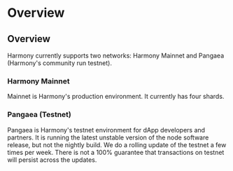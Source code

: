 # Overview

## Overview

Harmony currently supports two networks: Harmony Mainnet and Pangaea \(Harmony's community run testnet\).

### Harmony Mainnet

Mainnet is Harmony's production environment. It currently has four shards. 

### Pangaea \(Testnet\)

Pangaea is Harmony's testnet environment for dApp developers and partners. It is running the latest unstable version of the node software release, but not the nightly build. We do a rolling update of the testnet a few times per week. There is not a 100% guarantee that transactions on testnet will persist across the updates.

